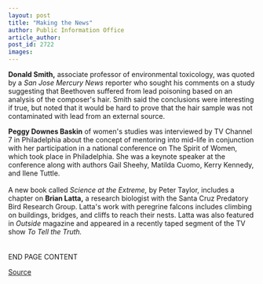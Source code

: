 ```yaml
---
layout: post
title: "Making the News"
author: Public Information Office
article_author: 
post_id: 2722
images:
---
```


<p>
  <b>Donald Smith,</b> associate professor of environmental toxicology, was quoted by a <i>San Jose Mercury News</i> reporter who sought his comments on a study suggesting that Beethoven suffered from lead poisoning based on an analysis of the composer's hair. Smith said the conclusions were interesting if true, but noted that it would be hard to prove that the hair sample was not contaminated with lead from an external source.
</p>
<p>
  <b>Peggy Downes Baskin</b> of women's studies was interviewed by TV Channel 7 in Philadelphia about the concept of mentoring into mid-life in conjunction with her participation in a national conference on The Spirit of Women, which took place in Philadelphia. She was a keynote speaker at the conference along with authors Gail Sheehy, Matilda Cuomo, Kerry Kennedy, and Ilene Tuttle.<br>
  <br>
  A new book called <i>Science at the Extreme,</i> by Peter Taylor, includes a chapter on <b>Brian Latta,</b> a research biologist with the Santa Cruz Predatory Bird Research Group. Latta's work with peregrine falcons includes climbing on buildings, bridges, and cliffs to reach their nests. Latta was also featured in <i>Outside</i> magazine and appeared in a recently taped segment of the TV show <i>To Tell the Truth.</i><br>
  <br>
  <br>
  END PAGE CONTENT
</p>
<p><a href="http://www1.ucsc.edu/currents/00-01/11-06/makenews.html" title="Permalink to makenews">Source</a></p>
